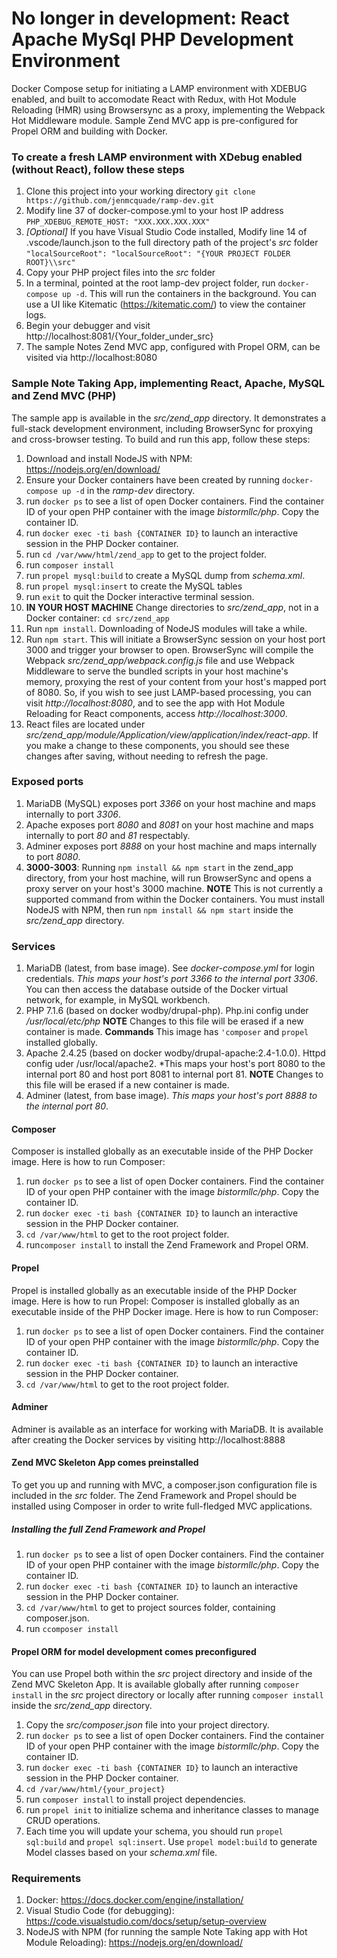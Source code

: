 # No longer in development: React Apache MySql PHP Development Environment
Docker Compose setup for initiating a LAMP environment with XDEBUG enabled, and built to accomodate React with Redux, with Hot Module Reloading (HMR) using Browsersync as a proxy, implementing the Webpack Hot Middleware module.  Sample Zend MVC app is pre-configured for Propel ORM and building with Docker.

### To create a fresh LAMP environment with XDebug enabled (without React), follow these steps
1. Clone this project into your working directory
`git clone https://github.com/jenmcquade/ramp-dev.git`
1. Modify line 37 of docker-compose.yml to your host IP address
`PHP_XDEBUG_REMOTE_HOST: "XXX.XXX.XXX.XXX"`
1. _[Optional]_ If you have Visual Studio Code installed, Modify line 14 of .vscode/launch.json to the full directory path of the project's _src_ folder
`"localSourceRoot": "localSourceRoot": "{YOUR PROJECT FOLDER ROOT}\\src"`
1. Copy your PHP project files into the _src_ folder
1. In a terminal, pointed at the root lamp-dev project folder, run `docker-compose up -d`. This will run the containers in the background. You can use a UI like Kitematic (https://kitematic.com/) to view the container logs. 
1. Begin your debugger and visit http://localhost:8081/{Your_folder_under_src}
1. The sample Notes Zend MVC app, configured with Propel ORM, can be visited via http://localhost:8080

### Sample Note Taking App, implementing React, Apache, MySQL and Zend MVC (PHP)
The sample app is available in the *src/zend_app* directory.  It demonstrates a full-stack development environment, including BrowserSync for proxying and cross-browser testing.  To build and run this app, follow these steps:
1. Download and install NodeJS with NPM: https://nodejs.org/en/download/
1. Ensure your Docker containers have been created by running `docker-compose up -d` in the *ramp-dev* directory.
1. run `docker ps` to see a list of open Docker containers.  Find the container ID of your open PHP container with the image *bistormllc/php*.  Copy the container ID.  
1. run `docker exec -ti bash {CONTAINER ID}` to launch an interactive session in the PHP Docker container.
1. run `cd /var/www/html/zend_app` to get to the project folder.
1. run `composer install`
1. run `propel mysql:build` to create a MySQL dump from *schema.xml*.
1. run `propel mysql:insert` to create the MySQL tables
1. run `exit` to quit the Docker interactive terminal session.
1. **IN YOUR HOST MACHINE** Change directories to *src/zend_app*, not in a Docker container: `cd src/zend_app`
1. Run `npm install`. Downloading of NodeJS modules will take a while.
1. Run `npm start`.  This will initiate a BrowserSync session on your host port 3000 and trigger your browser to open.  BrowserSync will compile the Webpack *src/zend_app/webpack.config.js* file and use Webpack Middleware to serve the bundled scripts in your host machine's memory, proxying the rest of your content from your host's mapped port of 8080.  So, if you wish to see just LAMP-based processing, you can visit *http://localhost:8080*, and to see the app with Hot Module Reloading for React components, access *http://localhost:3000*.
1. React files are located under *src/zend_app/module/Application/view/application/index/react-app*.  If you make a change to these components, you should see these changes after saving, without needing to refresh the page. 

### Exposed ports
1. MariaDB (MySQL) exposes port *3366* on your host machine and maps internally to port *3306*.
1. Apache exposes port *8080* and *8081* on your host machine and maps internally to port *80* and *81* respectably.
1. Adminer exposes port *8888* on your host machine and maps internally to port *8080*.
1. **3000-3003**: Running `npm install && npm start` in the zend_app directory, from your host machine, will run BrowserSync and opens a proxy server on your host's 3000 machine. **NOTE** This is not currently a supported command from within the Docker containers. You must install NodeJS with NPM, then run `npm install && npm start` inside the *src/zend_app* directory.  

### Services
1. MariaDB (latest, from base image). See _docker-compose.yml_ for login credentials. *This maps your host's port 3366 to the internal port 3306*.  You can then access the database outside of the Docker virtual network, for example, in MySQL workbench.
1. PHP 7.1.6 (based on docker wodby/drupal-php).  Php.ini config under */usr/local/etc/php*  **NOTE** Changes to this file will be erased if a new container is made.  **Commands** This image has `'composer` and `propel ` installed globally.
1. Apache 2.4.25 (based on docker wodby/drupal-apache:2.4-1.0.0).  Httpd config uder /usr/local/apache2.  *This maps your host's port 8080 to the internal port 80 and host port 8081 to internal port 81.  **NOTE** Changes to this file will be erased if a new container is made.  
1. Adminer (latest, from base image). *This maps your host's port 8888 to the internal port 80*.

#### Composer
Composer is installed globally as an executable inside of the PHP Docker image.  Here is how to run Composer:
1. run `docker ps` to see a list of open Docker containers.  Find the container ID of your open PHP container with the image *bistormllc/php*.  Copy the container ID.  
1. run `docker exec -ti bash {CONTAINER ID}` to launch an interactive session in the PHP Docker container.
1. `cd /var/www/html` to get to the root project folder.
1. run`composer install` to install the Zend Framework and Propel ORM.

#### Propel
Propel is installed globally as an executable inside of the PHP Docker image.  Here is how to run Propel:
Composer is installed globally as an executable inside of the PHP Docker image.  Here is how to run Composer:
1. run `docker ps` to see a list of open Docker containers.  Find the container ID of your open PHP container with the image *bistormllc/php*.  Copy the container ID.  
1. run `docker exec -ti bash {CONTAINER ID}` to launch an interactive session in the PHP Docker container.
1. `cd /var/www/html` to get to the root project folder.


#### Adminer
Adminer is available as an interface for working with MariaDB.  It is available after creating the Docker services by visiting http://localhost:8888

#### Zend MVC Skeleton App comes preinstalled
To get you up and running with MVC, a composer.json configuration file is included in the *src* folder.  The Zend Framework and Propel should be installed using Composer in order to write full-fledged MVC applications. 
##### Installing the full Zend Framework and Propel
1. run `docker ps` to see a list of open Docker containers.  Find the container ID of your open PHP container with the image *bistormllc/php*.  Copy the container ID.  
1. run `docker exec -ti bash {CONTAINER ID}` to launch an interactive session in the PHP Docker container.
1. `cd /var/www/html` to get to project sources folder, containing composer.json.
1. run `ccomposer install`

#### Propel ORM for model development comes preconfigured
You can use Propel both within the _src_ project directory and inside of the Zend MVC Skeleton App.  It is available globally after running `composer install` in the _src_ project directory or locally after running `composer install` inside the _src/zend_app_ directory.
1. Copy the *src/composer.json* file into your project directory.
1. run `docker ps` to see a list of open Docker containers.  Find the container ID of your open PHP container with the image *bistormllc/php*.  Copy the container ID.  
1. run `docker exec -ti bash {CONTAINER ID}` to launch an interactive session in the PHP Docker container.
1. `cd /var/www/html/{your_project}`
1. run `composer install` to install project dependencies.
1. run `propel init` to initialize schema and inheritance classes to manage CRUD operations.
1. Each time you will update your schema, you should run `propel sql:build` and `propel sql:insert`.  Use `propel model:build` to generate Model classes based on your *schema.xml* file.

### Requirements
1. Docker: https://docs.docker.com/engine/installation/
1. Visual Studio Code (for debugging): https://code.visualstudio.com/docs/setup/setup-overview
1. NodeJS with NPM (for running the sample Note Taking app with Hot Module Reloading): https://nodejs.org/en/download/
